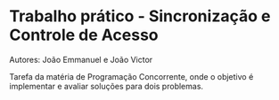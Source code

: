 # Trabalho prático - Sincronização e Controle de Acesso

Autores: João Emmanuel e João Victor

Tarefa da matéria de Programação Concorrente, onde o objetivo é implementar e avaliar soluções para dois problemas.



